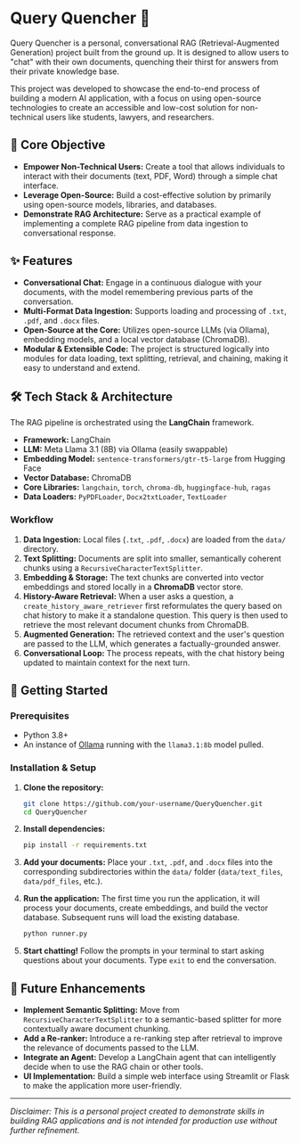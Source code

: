 # Query Quencher 💬

Query Quencher is a personal, conversational RAG (Retrieval-Augmented Generation) project built from the ground up. It is designed to allow users to "chat" with their own documents, quenching their thirst for answers from their private knowledge base.

This project was developed to showcase the end-to-end process of building a modern AI application, with a focus on using open-source technologies to create an accessible and low-cost solution for non-technical users like students, lawyers, and researchers.

## 🎯 Core Objective

*   **Empower Non-Technical Users:** Create a tool that allows individuals to interact with their documents (text, PDF, Word) through a simple chat interface.
*   **Leverage Open-Source:** Build a cost-effective solution by primarily using open-source models, libraries, and databases.
*   **Demonstrate RAG Architecture:** Serve as a practical example of implementing a complete RAG pipeline from data ingestion to conversational response.

## ✨ Features

*   **Conversational Chat:** Engage in a continuous dialogue with your documents, with the model remembering previous parts of the conversation.
*   **Multi-Format Data Ingestion:** Supports loading and processing of `.txt`, `.pdf`, and `.docx` files.
*   **Open-Source at the Core:** Utilizes open-source LLMs (via Ollama), embedding models, and a local vector database (ChromaDB).
*   **Modular & Extensible Code:** The project is structured logically into modules for data loading, text splitting, retrieval, and chaining, making it easy to understand and extend.

## 🛠️ Tech Stack & Architecture

The RAG pipeline is orchestrated using the **LangChain** framework.

*   **Framework:** LangChain
*   **LLM:** Meta Llama 3.1 (8B) via Ollama (easily swappable)
*   **Embedding Model:** `sentence-transformers/gtr-t5-large` from Hugging Face
*   **Vector Database:** ChromaDB
*   **Core Libraries:** `langchain`, `torch`, `chroma-db`, `huggingface-hub`, `ragas`
*   **Data Loaders:** `PyPDFLoader`, `Docx2txtLoader`, `TextLoader`

### Workflow

1.  **Data Ingestion:** Local files (`.txt`, `.pdf`, `.docx`) are loaded from the `data/` directory.
2.  **Text Splitting:** Documents are split into smaller, semantically coherent chunks using a `RecursiveCharacterTextSplitter`.
3.  **Embedding & Storage:** The text chunks are converted into vector embeddings and stored locally in a **ChromaDB** vector store.
4.  **History-Aware Retrieval:** When a user asks a question, a `create_history_aware_retriever` first reformulates the query based on chat history to make it a standalone question. This query is then used to retrieve the most relevant document chunks from ChromaDB.
5.  **Augmented Generation:** The retrieved context and the user's question are passed to the LLM, which generates a factually-grounded answer.
6.  **Conversational Loop:** The process repeats, with the chat history being updated to maintain context for the next turn.

## 🚀 Getting Started

### Prerequisites

*   Python 3.8+
*   An instance of [Ollama](https://ollama.com/) running with the `llama3.1:8b` model pulled.

### Installation & Setup

1.  **Clone the repository:**
    ```bash
    git clone https://github.com/your-username/QueryQuencher.git
    cd QueryQuencher
    ```

2.  **Install dependencies:**
    ```bash
    pip install -r requirements.txt
    ```

3.  **Add your documents:**
    Place your `.txt`, `.pdf`, and `.docx` files into the corresponding subdirectories within the `data/` folder (`data/text_files`, `data/pdf_files`, etc.).

4.  **Run the application:**
    The first time you run the application, it will process your documents, create embeddings, and build the vector database. Subsequent runs will load the existing database.
    ```bash
    python runner.py
    ```

5.  **Start chatting!**
    Follow the prompts in your terminal to start asking questions about your documents. Type `exit` to end the conversation.

## 🔮 Future Enhancements

*   **Implement Semantic Splitting:** Move from `RecursiveCharacterTextSplitter` to a semantic-based splitter for more contextually aware document chunking.
*   **Add a Re-ranker:** Introduce a re-ranking step after retrieval to improve the relevance of documents passed to the LLM.
*   **Integrate an Agent:** Develop a LangChain agent that can intelligently decide when to use the RAG chain or other tools.
*   **UI Implementation:** Build a simple web interface using Streamlit or Flask to make the application more user-friendly.

---
*Disclaimer: This is a personal project created to demonstrate skills in building RAG applications and is not intended for production use without further refinement.*
